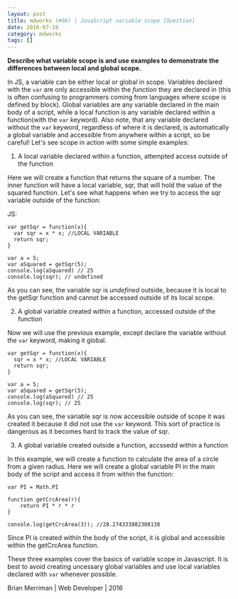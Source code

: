 ```yaml
---
layout: post
title: mdworks (#06) | JavaScript variable scope [Question]
date: 2016-07-19
category: mdworks
tags: []
---
```


**Describe what variable scope is and use examples to demonstrate the differences between local and global scope.**

In JS, a variable can be either local or global in scope. Variables declared with the `var` are only accessible within the *function* they are declared in (this is often confusing to programmers coming from languages where scope is defined by block). Global variables are any variable declared in the main body of a script, while a local function is any variable declared within a function(with the `var` keyword). Also note, that any variable declared without the `var` keyword, regardless of where it is declared, is automatically a global variable and accessible from anywhere within a script, so be careful! Let's see scope in action with some simple examples: 

1. A local variable declared within a function, attempted access outside of the function

Here we will create a function that returns the square of a number. The inner function will have a local variable, sqr, that will hold the value of the squared function. Let's see what happens when we try to access the sqr variable outside of the function: 

JS:

```
var getSqr = function(x){
  var sqr = x * x; //LOCAL VARIABLE
  return sqr;
}

var a = 5; 
var aSquared = getSqr(5);
console.log(aSquared) // 25
console.log(sqr); // undefined
```

As you can see, the variable sqr is *undefined* outside, because it is local to the getSqr function and cannot be accessed outside of its local scope. 

2. A global variable created within a function, accessed outside of the function

Now we will use the previous example, except declare the variable without the `var` keyword, making it global. 

```
var getSqr = function(x){
  sqr = x * x; //LOCAL VARIABLE
  return sqr;
}

var a = 5; 
var aSquared = getSqr(5);
console.log(aSquared) // 25
console.log(sqr); // 25
```

As you can see, the variable sqr is now accessible outside of scope it was created it because it did not use the `var` keyword. This sort of practice is dangerous as it becomes hard to track the value of sqr. 

3. A global variable created outside a function, accssedd within a function 

In this example, we will create a function to calculate the area of a circle from a given radius. Here we will create a global variable PI in the main body of the script and access it from within the function: 

```
var PI = Math.PI

function getCrcArea(r){
    return PI * r * r
}

console.log(getCrcArea(3)); //28.274333882308138
```

Since PI is created within the body of the script, it is global and accessible within the getCrcArea function.

These three examples cover the basics of variable scope in Javascript. It is best to avoid creating uncessary global variables and use local variables declared with `var` whenever possible.

Brian Merriman | Web Developer | 2016